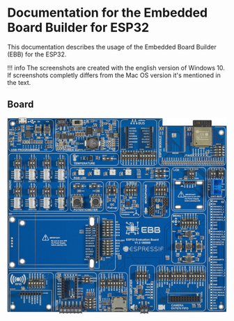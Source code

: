 # Documentation for the Embedded Board Builder for ESP32

This documentation describes the usage of the Embedded Board Builder (EBB) for the ESP32.

!!! info
    The screenshots are created with the english version of Windows 10. If screenshots completly differs from the Mac OS version it's mentioned in the text.

## Board
![Board](images/esp32/board_ebb-esp32.jpg)
